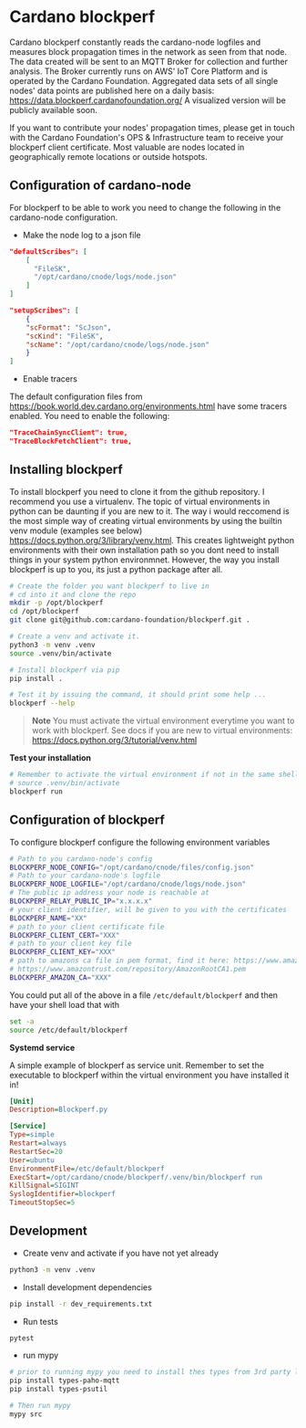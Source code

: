 # Cardano blockperf

Cardano blockperf constantly reads the cardano-node logfiles and measures block
propagation times in the network as seen from that node. The data created will
be sent to an MQTT Broker for collection and further analysis. The Broker
currently runs on AWS' IoT Core Platform and is operated by the Cardano Foundation.
Aggregated data sets of all single nodes' data points are published here on a daily basis: <https://data.blockperf.cardanofoundation.org/>
A visualized version will be publicly available soon.

If you want to contribute your nodes' propagation times, please get in touch with
the Cardano Foundation's OPS & Infrastructure team to receive your blockperf client certificate.
Most valuable are nodes located in geographically remote locations or outside hotspots.

## Configuration of cardano-node

For blockperf to be able to work you need to change the following
in the cardano-node configuration.

* Make the node log to a json file

```json
"defaultScribes": [
    [
      "FileSK",
      "/opt/cardano/cnode/logs/node.json"
    ]
]

"setupScribes": [
    {
    "scFormat": "ScJson",
    "scKind": "FileSK",
    "scName": "/opt/cardano/cnode/logs/node.json"
    }
]
```

* Enable tracers

The default configuration files from <https://book.world.dev.cardano.org/environments.html> have some tracers enabled. You need to enable the following:

```json
"TraceChainSyncClient": true,
"TraceBlockFetchClient": true,
```

## Installing blockperf

To install blockperf you need to clone it from the github repository. I recommend
you use a virtualenv. The topic of virtual environments in python can be daunting
if you are new to it. The way i would reccomend is the most simple way of creating
virtual environments by using the builtin venv module (examples see below)
<https://docs.python.org/3/library/venv.html>. This creates lightweight python
environments with their own installation path so you dont need to install things
in your system python environmnet. However, the way you install blockperf is
up to you, its just a python package after all.

```bash
# Create the folder you want blockperf to live in
# cd into it and clone the repo
mkdir -p /opt/blockperf
cd /opt/blockperf
git clone git@github.com:cardano-foundation/blockperf.git .

# Create a venv and activate it.
python3 -m venv .venv
source .venv/bin/activate

# Install blockperf via pip
pip install .

# Test it by issuing the command, it should print some help ...
blockperf --help
```

> **Note**
> You must activate the virtual environment everytime you want to work with
> blockperf. See docs if you are new to virtual environments:
> <https://docs.python.org/3/tutorial/venv.html>

**Test your installation**

```bash
# Remember to activate the virtual environment if not in the same shell as above
# source .venv/bin/activate
blockperf run
```

## Configuration of blockperf

To configure blockperf configure the following environment variables

```bash
# Path to you cardano-node's config
BLOCKPERF_NODE_CONFIG="/opt/cardano/cnode/files/config.json"
# Path to your cardano-node's logfile
BLOCKPERF_NODE_LOGFILE="/opt/cardano/cnode/logs/node.json"
# The public ip address your node is reachable at
BLOCKPERF_RELAY_PUBLIC_IP="x.x.x.x"
# your client identifier, will be given to you with the certificates
BLOCKPERF_NAME="XX"
# path to your client certificate file
BLOCKPERF_CLIENT_CERT="XXX"
# path to your client key file
BLOCKPERF_CLIENT_KEY="XXX"
# path to amazons ca file in pem format, find it here: https://www.amazontrust.com/repository/
# https://www.amazontrust.com/repository/AmazonRootCA1.pem
BLOCKPERF_AMAZON_CA="XXX"
```

You could put all of the above in a file `/etc/default/blockperf` and then
have your shell load that with

```bash
set -a
source /etc/default/blockperf
```

**Systemd service**

A simple example of blockperf as service unit. Remember to set the
executable to blockperf within the virtual environment you have installed it in!

```ini
[Unit]
Description=Blockperf.py

[Service]
Type=simple
Restart=always
RestartSec=20
User=ubuntu
EnvironmentFile=/etc/default/blockperf
ExecStart=/opt/cardano/cnode/blockperf/.venv/bin/blockperf run
KillSignal=SIGINT
SyslogIdentifier=blockperf
TimeoutStopSec=5
```

## Development

* Create venv and activate if you have not yet already

```bash
python3 -m venv .venv
```

* Install development dependencies

```bash
pip install -r dev_requirements.txt
```

* Run tests

```bash
pytest
```

* run mypy

```bash
# prior to running mypy you need to install thes types from 3rd party libraries
pip install types-paho-mqtt
pip install types-psutil

# Then run mypy
mypy src
```